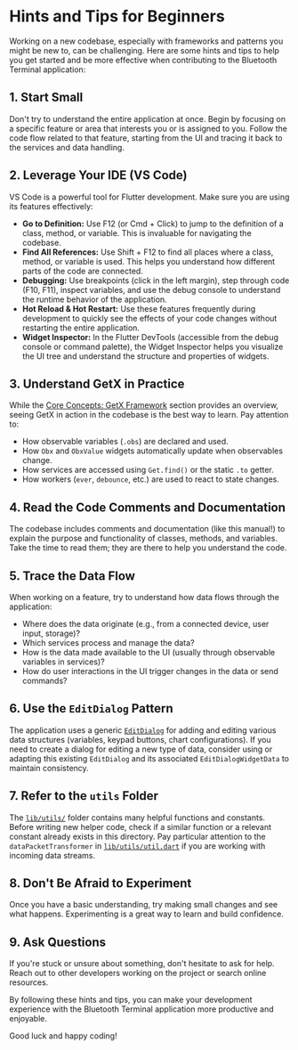 # Hints and Tips for Beginners

Working on a new codebase, especially with frameworks and patterns you might be new to, can be challenging. Here are some hints and tips to help you get started and be more effective when contributing to the Bluetooth Terminal application:

## 1. Start Small

Don't try to understand the entire application at once. Begin by focusing on a specific feature or area that interests you or is assigned to you. Follow the code flow related to that feature, starting from the UI and tracing it back to the services and data handling.

## 2. Leverage Your IDE (VS Code)

VS Code is a powerful tool for Flutter development. Make sure you are using its features effectively:

*   **Go to Definition:** Use F12 (or Cmd + Click) to jump to the definition of a class, method, or variable. This is invaluable for navigating the codebase.
*   **Find All References:** Use Shift + F12 to find all places where a class, method, or variable is used. This helps you understand how different parts of the code are connected.
*   **Debugging:** Use breakpoints (click in the left margin), step through code (F10, F11), inspect variables, and use the debug console to understand the runtime behavior of the application.
*   **Hot Reload & Hot Restart:** Use these features frequently during development to quickly see the effects of your code changes without restarting the entire application.
*   **Widget Inspector:** In the Flutter DevTools (accessible from the debug console or command palette), the Widget Inspector helps you visualize the UI tree and understand the structure and properties of widgets.

## 3. Understand GetX in Practice

While the [Core Concepts: GetX Framework](core_concepts_getx.md) section provides an overview, seeing GetX in action in the codebase is the best way to learn. Pay attention to:

*   How observable variables (`.obs`) are declared and used.
*   How `Obx` and `ObxValue` widgets automatically update when observables change.
*   How services are accessed using `Get.find()` or the static `.to` getter.
*   How workers (`ever`, `debounce`, etc.) are used to react to state changes.

## 4. Read the Code Comments and Documentation

The codebase includes comments and documentation (like this manual!) to explain the purpose and functionality of classes, methods, and variables. Take the time to read them; they are there to help you understand the code.

## 5. Trace the Data Flow

When working on a feature, try to understand how data flows through the application:

*   Where does the data originate (e.g., from a connected device, user input, storage)?
*   Which services process and manage the data?
*   How is the data made available to the UI (usually through observable variables in services)?
*   How do user interactions in the UI trigger changes in the data or send commands?

## 6. Use the `EditDialog` Pattern

The application uses a generic [`EditDialog`](lib/ui/widgets/edit_dialog.dart) for adding and editing various data structures (variables, keypad buttons, chart configurations). If you need to create a dialog for editing a new type of data, consider using or adapting this existing `EditDialog` and its associated `EditDialogWidgetData` to maintain consistency.

## 7. Refer to the `utils` Folder

The [`lib/utils/`](lib/utils/) folder contains many helpful functions and constants. Before writing new helper code, check if a similar function or a relevant constant already exists in this directory. Pay particular attention to the `dataPacketTransformer` in [`lib/utils/util.dart`](lib/utils/util.dart) if you are working with incoming data streams.

## 8. Don't Be Afraid to Experiment

Once you have a basic understanding, try making small changes and see what happens. Experimenting is a great way to learn and build confidence.

## 9. Ask Questions

If you're stuck or unsure about something, don't hesitate to ask for help. Reach out to other developers working on the project or search online resources.

By following these hints and tips, you can make your development experience with the Bluetooth Terminal application more productive and enjoyable.

Good luck and happy coding!